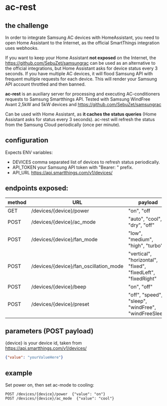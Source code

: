 # ac-rest

## the challenge
In order to integrate Samsung AC devices with HomeAssistant, you need to open Home Assistant to the Internet, as the official SmartThings integration uses webhooks.

If you want to keep your Home Assistant **not exposed** on the Internet, the https://github.com/SebuZet/samsungrac can be used as an alternative to the official integrations, but Home Assistant asks for device status every 3 seconds.
If you have multiple AC devices, it will flood Samsung API with frequent multiple requests for each device.
This will render your Samsung API account throttled and then banned.

**ac-rest**  is an auxiliary server for processing and executing AC-conditioners requests to Samsung Smartthings API.
Tested with Samsung WindFree Avant 2,5kW and 5kW devices and https://github.com/SebuZet/samsungrac

Can be used with Home Assistant, as **it caches the status queries** (Home Assistant asks for status every 3 seconds).
ac-rest will refresh the status from the Samsung Cloud periodically (once per minute).

## configuration

Expects ENV variables:
* DEVICES comma separated list of devices to refresh status periodically.
* API_TOKEN your Samsung API token with "Bearer: " prefix.
* API_URL https://api.smartthings.com/v1/devices/

## endpoints exposed:


| method | URL                                    | payload                                                      | comment |
|--------|----------------------------------------|--------------------------------------------------------------|---------|
| GET    | /devices/{device}/power                | "on", "off                                                   |         |
| POST   | /devices/{device}/ac_mode              | "auto", "cool", "dry", "off"                                 |         |
| POST   | /devices/{device}/fan_mode             | "low", "medium", "high", "turbo"                             |         |
| POST   | /devices/{device}/fan_oscillation_mode | "vertical", "horizontal", "fixed", "fixedLeft", "fixedRight" |         |
| POST   | /devices/{device}/beep                 | "on", "off"                                                  |         |
| POST   | /devices/{device}/preset               | "off", "speed", "sleep", "windFree", "windFreeSleep"         |         |

## parameters (POST payload)

{device} is your device id, taken from https://api.smartthings.com/v1/devices/

```json
{"value": "yourValueHere"}

```

## example
Set power on, then set ac-mode to cooling:

```
POST /devices/{device}/power  {"value": "on"}
POST /devices/{device}/ac_mode  {"value": "cool"}
```



